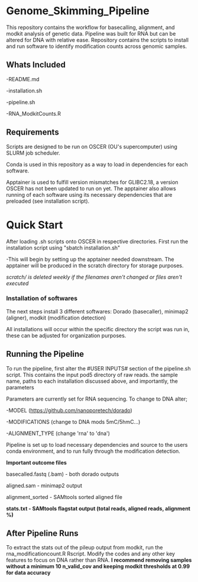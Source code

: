 # Genome_Skimming_Pipeline
This repository contains the workflow for basecalling, alignment, and modkit analysis of genetic data. Pipeline was built for RNA but can be altered for DNA with relative ease.
Repository contains the scripts to install and run software to identify modification counts across genomic samples.


## Whats Included
  -README.md 
  
  -installation.sh 
  
  -pipeline.sh 
  
  -RNA_ModkitCounts.R 

## Requirements

Scripts are designed to be run on OSCER (OU's supercomputer) using SLURM job scheduler.

Conda is used in this repository as a way to load in dependencies for each software.

Apptainer is used to fulfill version mismatches for GLIBC2.18, a version OSCER has not been updated to run on yet. The apptainer also allows running of each software using its necessary dependencies that are preloaded (see installation script).


# Quick Start
  After loading .sh scripts onto OSCER in respective directories. 
  First run the installation script using "sbatch installation.sh"

  -This will begin by setting up the apptainer needed downstream. The apptainer will be produced in the scratch directory for storage purposes. 
  
  *scratch/ is deleted weekly if the filenames aren't changed or files aren't executed*

### Installation of softwares
  
  The next steps install 3 different softwares: Dorado (basecaller), minimap2 (aligner), modkit (modification detection)

All installations will occur within the specific directory the script was run in, these can be adjusted for organization purposes.


## Running the Pipeline

To run the pipeline, first alter the #USER INPUTS# section of the pipeline.sh script.
This contains the input pod5 directory of raw reads. the sample name, paths to each installation discussed above, and importantly, the parameters

Parameters are currently set for RNA sequencing. To change to DNA alter; 

  -MODEL (https://github.com/nanoporetech/dorado) 

  -MODIFICATIONS (change to DNA mods 5mC/5hmC...)  
  
  -ALIGNMENT_TYPE (change 'rna' to 'dna')


Pipeline is set up to load necessary dependencies and source to the users conda environment, and to run fully through the modification detection. 

**Important outcome files** 

basecalled.fastq (.bam) - both dorado outputs 

aligned.sam - minimap2 output 

alignment_sorted - SAMtools sorted aligned file 

**stats.txt - SAMtools flagstat output (total reads, aligned reads, alignment %)**

## After Pipeline Runs

To extract the stats out of the pileup output from modkit, run the rna_modificationcount.R Rscript. Modify the codes and any other key features to focus on DNA rather than RNA. 
**I recommend removing samples without a minimum 10 n_valid_cov and keeping modkit thresholds at 0.99 for data accuracy**
